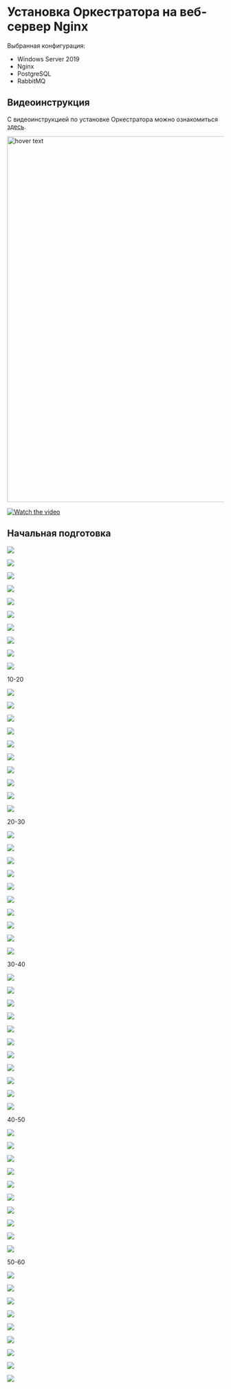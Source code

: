 # Установка Оркестратора на веб-сервер Nginx 

Выбранная конфигурация:
* Windows Server 2019
* Nginx
* PostgreSQL
* RabbitMQ

## Видеоинструкция

С видеоинструкцией по установке Оркестратора можно ознакомиться [здесь](https://www.youtube.com/watch?v=mOTH1PWxSCs).

<a href="https://www.youtube.com/watch?v=mOTH1PWxSCs"><img src="https://raw.githubusercontent.com/PrimoRPA/Docs.Rus/main/.gitbook/assets1/quick-install-nginx.gif" width="850" title="hover text"></a>


[![Watch the video](<../.gitbook/assets1/quick-install-nginx.gif>)](https://www.youtube.com/watch?v=mOTH1PWxSCs)


## Начальная подготовка 

![](<../.gitbook/assets1/orch-install-nginxserver-1.png>)

![](<../.gitbook/assets1/orch-install-nginxserver-2.png>)

![](<../.gitbook/assets1/orch-install-nginxserver-3.png>)

![](<../.gitbook/assets1/orch-install-nginxserver-4.png>)

![](<../.gitbook/assets1/orch-install-nginxserver-5.png>)

![](<../.gitbook/assets1/orch-install-nginxserver-6.png>)

![](<../.gitbook/assets1/orch-install-nginxserver-7.png>)

![](<../.gitbook/assets1/orch-install-nginxserver-8.png>)

![](<../.gitbook/assets1/orch-install-nginxserver-9.png>)

![](<../.gitbook/assets1/orch-install-nginxserver-10.png>)

10-20

![](<../.gitbook/assets1/orch-install-nginxserver-11.png>)

![](<../.gitbook/assets1/orch-install-nginxserver-12.png>)

![](<../.gitbook/assets1/orch-install-nginxserver-13.png>)

![](<../.gitbook/assets1/orch-install-nginxserver-14.png>)

![](<../.gitbook/assets1/orch-install-nginxserver-15.png>)

![](<../.gitbook/assets1/orch-install-nginxserver-16.png>)

![](<../.gitbook/assets1/orch-install-nginxserver-17.png>)

![](<../.gitbook/assets1/orch-install-nginxserver-18.png>)

![](<../.gitbook/assets1/orch-install-nginxserver-19.png>)

![](<../.gitbook/assets1/orch-install-nginxserver-20.png>)

20-30

![](<../.gitbook/assets1/orch-install-nginxserver-21.png>)

![](<../.gitbook/assets1/orch-install-nginxserver-22.png>)

![](<../.gitbook/assets1/orch-install-nginxserver-23.png>)

![](<../.gitbook/assets1/orch-install-nginxserver-24.png>)

![](<../.gitbook/assets1/orch-install-nginxserver-25.png>)

![](<../.gitbook/assets1/orch-install-nginxserver-26.png>)

![](<../.gitbook/assets1/orch-install-nginxserver-27.png>)

![](<../.gitbook/assets1/orch-install-nginxserver-28.png>)

![](<../.gitbook/assets1/orch-install-nginxserver-29.png>)

![](<../.gitbook/assets1/orch-install-nginxserver-30.png>)

30-40

![](<../.gitbook/assets1/orch-install-nginxserver-31.png>)

![](<../.gitbook/assets1/orch-install-nginxserver-32.png>)

![](<../.gitbook/assets1/orch-install-nginxserver-33.png>)

![](<../.gitbook/assets1/orch-install-nginxserver-34.png>)

![](<../.gitbook/assets1/orch-install-nginxserver-35.png>)

![](<../.gitbook/assets1/orch-install-nginxserver-36.png>)

![](<../.gitbook/assets1/orch-install-nginxserver-37.png>)

![](<../.gitbook/assets1/orch-install-nginxserver-38.png>)

![](<../.gitbook/assets1/orch-install-nginxserver-39-1.png>)

![](<../.gitbook/assets1/orch-install-nginxserver-39-2.png>)

![](<../.gitbook/assets1/orch-install-nginxserver-40.png>)

40-50

![](<../.gitbook/assets1/orch-install-nginxserver-41.png>)

![](<../.gitbook/assets1/orch-install-nginxserver-42.png>)

![](<../.gitbook/assets1/orch-install-nginxserver-43.png>)

![](<../.gitbook/assets1/orch-install-nginxserver-44.png>)

![](<../.gitbook/assets1/orch-install-nginxserver-45.png>)

![](<../.gitbook/assets1/orch-install-nginxserver-46.png>)

![](<../.gitbook/assets1/orch-install-nginxserver-47.png>)

![](<../.gitbook/assets1/orch-install-nginxserver-48.png>)

![](<../.gitbook/assets1/orch-install-nginxserver-49.png>)

![](<../.gitbook/assets1/orch-install-nginxserver-50.png>)

50-60

![](<../.gitbook/assets1/orch-install-nginxserver-51.png>)

![](<../.gitbook/assets1/orch-install-nginxserver-52.png>)

![](<../.gitbook/assets1/orch-install-nginxserver-53.png>)

![](<../.gitbook/assets1/orch-install-nginxserver-54.png>)

![](<../.gitbook/assets1/orch-install-nginxserver-55.png>)

![](<../.gitbook/assets1/orch-install-nginxserver-56.png>)

![](<../.gitbook/assets1/orch-install-nginxserver-57.png>)

![](<../.gitbook/assets1/orch-install-nginxserver-58.png>)

![](<../.gitbook/assets1/orch-install-nginxserver-59.png>)
